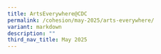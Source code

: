 ```yaml
---
title: ArtsEverywhere@CDC
permalink: /cohesion/may-2025/arts-everywhere/
variant: markdown
description: ""
third_nav_title: May 2025
---
```

